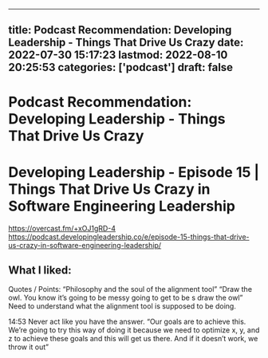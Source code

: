 
---
title: Podcast Recommendation: Developing Leadership - Things That Drive Us Crazy
date: 2022-07-30 15:17:23
lastmod: 2022-08-10 20:25:53
categories: ['podcast']
draft: false
---


# Podcast Recommendation: Developing Leadership - Things That Drive Us Crazy
# Developing Leadership - Episode 15 | Things That Drive Us Crazy in Software Engineering Leadership
https://overcast.fm/+xOJ1gRD-4
https://podcast.developingleadership.co/e/episode-15-things-that-drive-us-crazy-in-software-engineering-leadership/

## What I liked: 

Quotes / Points:
“Philosophy and the soul of the alignment tool”
“Draw the owl. You know it’s going to be messy going to get to be s draw the owl”
Need to understand what the alignment tool is supposed to be doing.

14:53
Never act like you have the answer. “Our goals are to achieve this. We’re going to try this way of doing it because we need to optimize x, y, and z to achieve these goals and this will get us there. And if it doesn’t work, we throw it out”

<!-- #public #podcast -->

<!-- {BearID:78186886-6913-4814-8A85-B933503F8014-77991-00000D0B65DD4A18} -->
